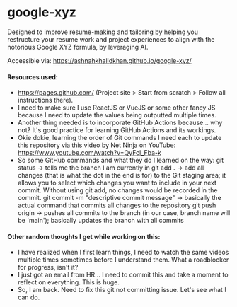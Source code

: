 # google-xyz
Designed to improve resume-making and tailoring by helping you restructure your resume work and project experiences to align with the notorious Google XYZ formula, by leveraging AI.

Accessible via: https://ashnahkhalidkhan.github.io/google-xyz/

#### Resources used:
- https://pages.github.com/ (Project site > Start from scratch > Follow all instructions there).
- I need to make sure I use ReactJS or VueJS or some other fancy JS because I need to update the values being outputted multiple times.
- Another thing needed is to incorporate GitHub Actions because... why not? It's good practice for learning GitHub Actions and its workings.
- Okie dokie, learning the order of Git commands I need each to update this repository via this video by Net Ninja on YouTube: https://www.youtube.com/watch?v=QyFcl_Fba-k
- So some GitHub commands and what they do I learned on the way:
git status -> tells me the branch I am currently in
git add . -> add all changes (that is what the dot in the end is for) to the Git staging area; it allows you to select which changes you want to include in your next commit. Without using git add, no changes would be recorded in the commit.
git commit -m "descriptive commit message" -> basically the actual command that commits all changes to the repository
git push origin <branch name> -> pushes all commits to the branch (in our case, branch name will be 'main'); basically updates the branch with all commits

#### Other random thoughts I get while working on this:
- I have realized when I first learn things, I need to watch the same videos multiple times sometimes before I understand them. What a roadblocker for progress, isn't it?
- I just got an email from HR... I need to commit this and take a moment to reflect on everything. This is huge.
- So, I am back. Need to fix this git not committing issue. Let's see what I can do.
